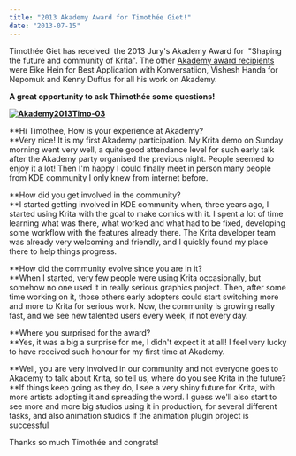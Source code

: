 ```yaml
---
title: "2013 Akademy Award for Timothée Giet!"
date: "2013-07-15"
---
```


Timothée Giet has received  the 2013 Jury's Akademy Award for  "Shaping the future and community of Krita". The other [Akademy award recipients](http://community.kde.org/Akademy/Awards#2013) were Eike Hein for Best Application with Konversatiion, Vishesh Handa for Nepomuk and Kenny Duffus for all his work on Akademy.

**A great opportunity to ask Thimothée some questions!**

**[![Akademy2013Timo-03](http://kritawebshopblog.files.wordpress.com/2013/07/akademy2013timo-03.jpg?w=300)](http://kritawebshopblog.files.wordpress.com/2013/07/akademy2013timo-03.jpg)**

**Hi Timothée, How is your experience at Akademy?  
**Very nice! It is my first Akademy participation. My Krita demo on Sunday morning went very well, a quite good attendance level for such early talk after the Akademy party organised the previous night. People seemed to enjoy it a lot! Then I'm happy I could finally meet in person many people from KDE community I only knew from internet before.

**How did you get involved in the community?  
**I started getting involved in KDE community when, three years ago, I started using Krita with the goal to make comics with it. I spent a lot of time learning what was there, what worked and what had to be fixed, developing some workflow with the features already there. The Krita developer team was already very welcoming and friendly, and I quickly found my place there to help things progress.

**How did the community evolve since you are in it?  
**When I started, very few people were using Krita occasionally, but somehow no one used it in really serious graphics project. Then, after some time working on it, those others early adopters could start switching more and more to Krita for serious work. Now, the community is growing really fast, and we see new talented users every week, if not every day.

**Where you surprised for the award?  
**Yes, it was a big a surprise for me, I didn't expect it at all! I feel very lucky to have received such honour for my first time at Akademy.

**Well, you are very involved in our community and not everyone goes to Akademy to talk about Krita, so tell us, where do you see Krita in the future?  
**If things keep going as they do, I see a very shiny future for Krita, with more artists adopting it and spreading the word. I guess we'll also start to see more and more big studios using it in production, for several different tasks, and also animation studios if the animation plugin project is successful

Thanks so much Timothée and congrats!
